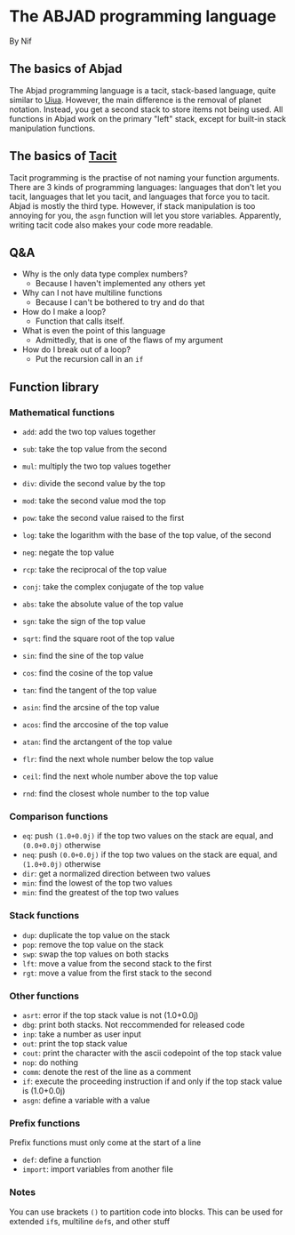 # The ABJAD programming language
By Nif

## The basics of Abjad
The Abjad programming language is a tacit, stack-based language, quite similar to [Uiua](https://www.uiua.org).
However, the main difference is the removal of planet notation. Instead, you get a second stack to store items not being used.
All functions in Abjad work on the primary "left" stack, except for built-in stack manipulation functions.

## The basics of [Tacit](https://en.wikipedia.org/wiki/Tacit_programming)
Tacit programming is the practise of not naming your function arguments.
There are 3 kinds of programming languages: languages that don't let you tacit, languages that let you tacit, and languages that force you to tacit.
Abjad is mostly the third type.
However, if stack manipulation is too annoying for you, the `asgn` function will let you store variables.
Apparently, writing tacit code also makes your code more readable.

## Q&A
- Why is the only data type complex numbers?
    - Because I haven't implemented any others yet
- Why can I not have multiline functions
    - Because I can't be bothered to try and do that
- How do I make a loop?
    - Function that calls itself.
- What is even the point of this language
    - Admittedly, that is one of the flaws of my argument
- How do I break out of a loop?
    - Put the recursion call in an `if`

## Function library
### Mathematical functions
- `add`: add the two top values together
- `sub`: take the top value from the second
- `mul`: multiply the two top values together
- `div`: divide the second value by the top
- `mod`: take the second value mod the top
- `pow`: take the second value raised to the first
- `log`: take the logarithm with the base of the top value, of the second

- `neg`: negate the top value
- `rcp`: take the reciprocal of the top value
- `conj`: take the complex conjugate of the top value
- `abs`: take the absolute value of the top value
- `sgn`: take the sign of the top value
- `sqrt`: find the square root of the top value

- `sin`: find the sine of the top value
- `cos`: find the cosine of the top value
- `tan`: find the tangent of the top value
- `asin`: find the arcsine of the top value
- `acos`: find the arccosine of the top value
- `atan`: find the arctangent of the top value

- `flr`: find the next whole number below the top value
- `ceil`: find the next whole number above the top value
- `rnd`: find the closest whole number to the top value

### Comparison functions
- `eq`: push `(1.0+0.0j)` if the top two values on the stack are equal, and `(0.0+0.0j)` otherwise
- `neq`: push `(0.0+0.0j)` if the top two values on the stack are equal, and `(1.0+0.0j)` otherwise
- `dir`: get a normalized direction between two values
- `min`: find the lowest of the top two values
- `min`: find the greatest of the top two values

### Stack functions
- `dup`: duplicate the top value on the stack
- `pop`: remove the top value on the stack
- `swp`: swap the top values on both stacks
- `lft`: move a value from the second stack to the first
- `rgt`: move a value from the first stack to the second

### Other functions
- `asrt`: error if the top stack value is not (1.0+0.0j)
- `dbg`: print both stacks. Not reccommended for released code
- `inp`: take a number as user input
- `out`: print the top stack value
- `cout`: print the character with the ascii codepoint of the top stack value
- `nop`: do nothing
- `comm`: denote the rest of the line as a comment
- `if`: execute the proceeding instruction if and only if the top stack value is (1.0+0.0j)
- `asgn`: define a variable with a value

### Prefix functions
Prefix functions must only come at the start of a line
- `def`: define a function
- `import`: import variables from another file

### Notes
You can use brackets `()` to partition code into blocks. This can be used for extended `if`s, multiline `def`s, and other stuff